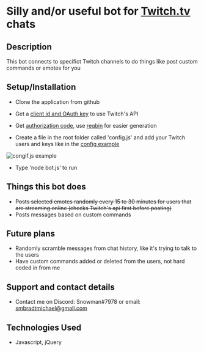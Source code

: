 # Silly and/or useful bot for [Twitch.tv](https://www.twitch.tv/) chats

## Description
This bot connects to specifict Twitch channels to do things like post custom commands or emotes for you

## Setup/Installation

* Clone the application from github

* Get a [client id and OAuth key](https://dev.twitch.tv/docs/authentication/) to use Twitch's API

* Get [authorization code](https://dev.twitch.tv/docs/authentication/getting-tokens-oauth#oauth-client-credentials-flow), use [reqbin](https://reqbin.com/) for easier generation

* Create a file in the root folder called 'config.js' and add your Twitch users and keys like in the [config example](https://github.com/MilesBradt/Twitch-Chat-Bot/blob/master/config-example.js)

![congif.js example](https://i.imgur.com/9LfupZ5.jpg)

* Type 'node bot.js' to run

## Things this bot does
* ~~Posts selected emotes randomly every 15 to 30 minutes for users that are streaming online (checks Twitch's api first before posting)~~
* Posts messages based on custom commands

## Future plans

* Randomly scramble messages from chat history, like it's trying to talk to the users
* Have custom commands added or deleted from the users, not hard coded in from me

## Support and contact details

* Contact me on Discord: Snowman#7978 or email: smbradtmichael@gmail.com

## Technologies Used

* Javascript, jQuery